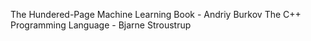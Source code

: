 The Hundered-Page Machine Learning Book - Andriy Burkov
The C++ Programming Language - Bjarne Stroustrup
